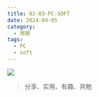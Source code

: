 ```yaml
---
title: 02-03-PC-SOFT
date: 2024-04-05
category:
  - 周报
tags:
  - PC
  - soft
---
```

![](https://img.nnxx.me/file/5a500390f31add8c94c98.jpg)

> 分享、实用、有趣、共勉



